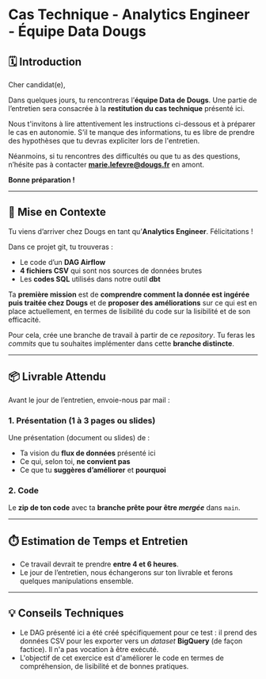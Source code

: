 # Cas Technique - Analytics Engineer - Équipe Data Dougs

## 🗓️ Introduction

Cher candidat(e),

Dans quelques jours, tu rencontreras l’**équipe Data de Dougs**. Une partie de l’entretien sera consacrée à la **restitution du cas technique** présenté ici.

Nous t'invitons à lire attentivement les instructions ci-dessous et à préparer le cas en autonomie. S’il te manque des informations, tu es libre de prendre des hypothèses que tu devras expliciter lors de l'entretien.

Néanmoins, si tu rencontres des difficultés ou que tu as des questions, n’hésite pas à contacter **marie.lefevre@dougs.fr** en amont.

**Bonne préparation !**

---

## 🧐 Mise en Contexte

Tu viens d’arriver chez Dougs en tant qu’**Analytics Engineer**. Félicitations !

Dans ce projet git, tu trouveras :
* Le code d’un **DAG Airflow**
* **4 fichiers CSV** qui sont nos sources de données brutes
* Les **codes SQL** utilisés dans notre outil **dbt**

Ta **première mission** est de **comprendre comment la donnée est ingérée puis traitée chez Dougs** et de **proposer des améliorations** sur ce qui est en place actuellement, en termes de lisibilité du code sur la lisibilité et de son efficacité.

Pour cela, crée une branche de travail à partir de ce *repository*. Tu feras les *commits* que tu souhaites implémenter dans cette **branche distincte**.


---

## 📦 Livrable Attendu

Avant le jour de l’entretien, envoie-nous par mail :

### 1. Présentation (1 à 3 pages ou slides)
Une présentation (document ou slides) de :
* Ta vision du **flux de données** présenté ici
* Ce qui, selon toi, **ne convient pas**
* Ce que tu **suggères d’améliorer** et **pourquoi**

### 2. Code
Le **zip de ton code** avec ta **branche prête pour être *mergée*** dans `main`.

---

## ⏱️ Estimation de Temps et Entretien

* Ce travail devrait te prendre **entre 4 et 6 heures**.
* Le jour de l’entretien, nous échangerons sur ton livrable et ferons quelques manipulations ensemble.

---

## 💡 Conseils Techniques

* Le DAG présenté ici a été créé spécifiquement pour ce test : il prend des données CSV pour les exporter vers un *dataset* **BigQuery** (de façon factice). Il n'a pas vocation à être exécuté.
* L'objectif de cet exercice est d'améliorer le code en termes de compréhension, de lisibilité et de bonnes pratiques.